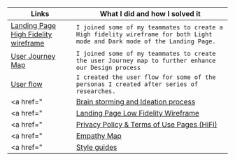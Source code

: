 | Links                           | What I did and how I solved it                                                                                              |
| ------------------------------ | -------------------------------------------------------------------------------------------------------- |
|  <a href="https://www.figma.com/file/2VkwRHVQzGRPjvpTzJKnjo/LANDING-PAGE-HIGH-FIDELITY?node-id=0%3A1" target="_blank">Landing Page  High Fidelity wireframe </a>    | `I joined some of my teammates to create a High fidelity wireframe for both Light mode and Dark mode of the Landing Page.`
|  <a href="https://www.figma.com/file/xluCIzUNDGtsdNn3EAfwdF/USER-JOURNEY-MAP-TEAM_61?node-id=0%3A1" target="_blank">User Journey Map </a>    | `I joined some of my teammates to create the user Journey map to further enhance our Design process`
|  <a href="https://www.figma.com/file/CztssFIRdmmxlyuFabNlDn/Favicon-gen_61-User-flow?node-id=0%3A1" target="_blank">User flow </a>    | `I created the user flow for some of the personas I created after series of researches.`
|  <a href="|  <a href="https://www.figma.com/file/0WSIB3uA6NlNnvhmYq7gaI/Untitled?node-id=0%3A1" target="_blank">Brain storming and Ideation process</a>    | `I joined my  teammates in the brainstorming and Ideation process.`
|  <a href="|  <a href="https://www.figma.com/file/jqWBqvfGdXFWfqrzUSyj7e/Landing-Page-Lofi?node-id=0%3A1" target="_blank">Landing Page Low Fidelity Wireframe </a>    | `I also joined some of my teammates in designing the low fidelity of our landing page desktop,tablet and mobile which was a series of  iteration.`
|  <a href="|  <a href="https://www.figma.com/file/oaP49AyCObu5Wd7EWUjQuk/Privacy-Policy-%26-Terms-of-Use-Page-HiFi?node-id=0%3A1">Privacy Policy  & Terms of Use Pages (HiFi)</a>    | `I created the contents for the Terms of use and Privacy page.'
|  <a href="|  <a href="https://www.figma.com/file/Z57h49rlRcBq3VTFUiPWKU/EMPATHY-MAP-TEAM-61?node-id=0%3A1">Empathy Map </a>    | ` I  joined two of my teammates to design the empathy map which was a bit tasking and fun.`
|  <a href="|  <a href="https://www.figma.com/file/m7bJFJCSTaLcm7APr3gs9W/Style-Guides?node-id=0%3A1">Style guides </a>    | ` I worked on the typography for the style guide.`
